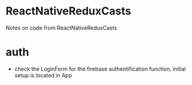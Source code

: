 # ReactNativeReduxCasts
  Notes on code from ReactNativeReduxCasts

# auth 
  - check the LoginForm for the firebase authentification function, initial setup is located in App 
 


